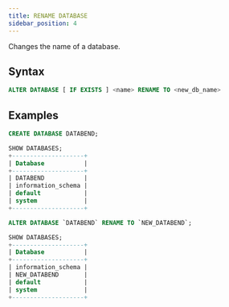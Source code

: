 ```yaml
---
title: RENAME DATABASE
sidebar_position: 4
---
```


Changes the name of a database.

## Syntax

```sql
ALTER DATABASE [ IF EXISTS ] <name> RENAME TO <new_db_name>
```

## Examples

```sql
CREATE DATABASE DATABEND;
```

```sql
SHOW DATABASES;
+--------------------+
| Database           |
+--------------------+
| DATABEND           |
| information_schema |
| default            |
| system             |
+--------------------+
```

```sql
ALTER DATABASE `DATABEND` RENAME TO `NEW_DATABEND`;
```

```sql
SHOW DATABASES;
+--------------------+
| Database           |
+--------------------+
| information_schema |
| NEW_DATABEND       |
| default            |
| system             |
+--------------------+
```
